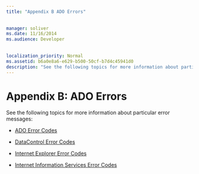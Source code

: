 ```yaml
---
title: "Appendix B ADO Errors"
  
  
manager: soliver
ms.date: 11/16/2014
ms.audience: Developer
 
  
localization_priority: Normal
ms.assetid: b6a0e8a6-e629-b500-50cf-b7d4c45941d0
description: "See the following topics for more information about particular error messages:"
---
```


# Appendix B: ADO Errors

See the following topics for more information about particular error messages:
  
- [ADO Error Codes](ado-error-codes.md)
    
- [DataControl Error Codes](datacontrol-error-codes.md)
    
- [Internet Explorer Error Codes](internet-explorer-error-codes.md)
    
- [Internet Information Services Error Codes](internet-information-services-error-codes.md)
    


